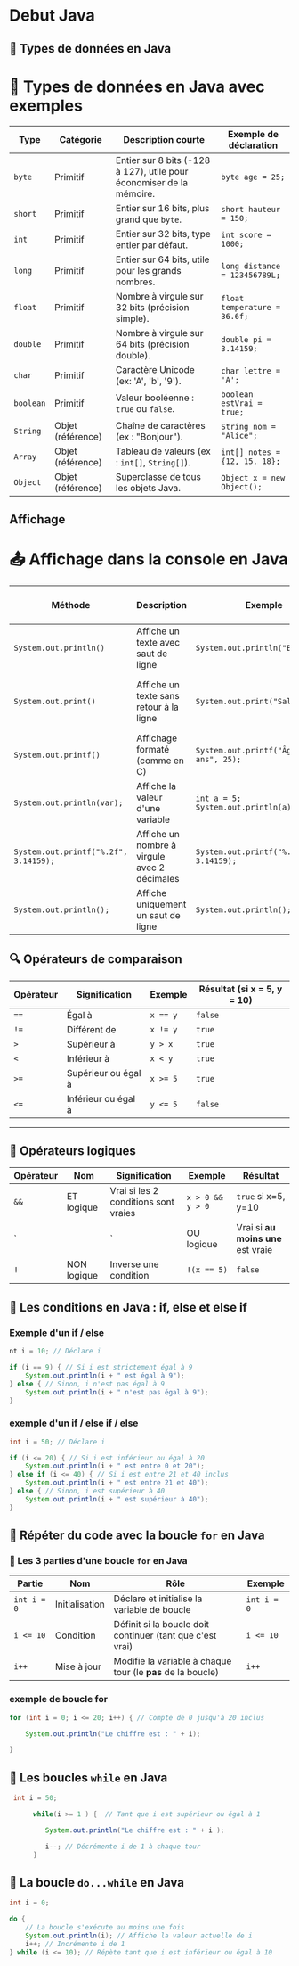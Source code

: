 # Debut Java 

## 🧾 Types de données en Java

# 🧾 Types de données en Java avec exemples

| Type           | Catégorie         | Description courte                                                   | Exemple de déclaration                   |
|----------------|-------------------|----------------------------------------------------------------------|------------------------------------------|
| `byte`         | Primitif          | Entier sur 8 bits (-128 à 127), utile pour économiser de la mémoire. | `byte age = 25;`                         |
| `short`        | Primitif          | Entier sur 16 bits, plus grand que `byte`.                           | `short hauteur = 150;`                   |
| `int`          | Primitif          | Entier sur 32 bits, type entier par défaut.                          | `int score = 1000;`                      |
| `long`         | Primitif          | Entier sur 64 bits, utile pour les grands nombres.                   | `long distance = 123456789L;`            |
| `float`        | Primitif          | Nombre à virgule sur 32 bits (précision simple).                     | `float temperature = 36.6f;`             |
| `double`       | Primitif          | Nombre à virgule sur 64 bits (précision double).                     | `double pi = 3.14159;`                   |
| `char`         | Primitif          | Caractère Unicode (ex: 'A', 'b', '9').                               | `char lettre = 'A';`                     |
| `boolean`      | Primitif          | Valeur booléenne : `true` ou `false`.                                | `boolean estVrai = true;`                |
| `String`       | Objet (référence) | Chaîne de caractères (ex : "Bonjour").                               | `String nom = "Alice";`                  |
| `Array`        | Objet (référence) | Tableau de valeurs (ex : `int[]`, `String[]`).                       | `int[] notes = {12, 15, 18};`            |
| `Object`       | Objet (référence) | Superclasse de tous les objets Java.                                 | `Object x = new Object();`               |

## Affichage 

# 📤 Affichage dans la console en Java

| Méthode                          | Description                                      | Exemple                                         | Résultat dans la console           |
|----------------------------------|--------------------------------------------------|-------------------------------------------------|------------------------------------|
| `System.out.println()`           | Affiche un texte avec saut de ligne              | `System.out.println("Bonjour");`                | Bonjour *(puis retour à la ligne)* |
| `System.out.print()`             | Affiche un texte sans retour à la ligne          | `System.out.print("Salut");`                    | Salut *(reste sur la même ligne)*  |
| `System.out.printf()`            | Affichage formaté (comme en C)                   | `System.out.printf("Âge : %d ans", 25);`        | Âge : 25 ans                       |
| `System.out.println(var);`       | Affiche la valeur d'une variable                 | `int a = 5; System.out.println(a);`             | 5                                  |
| `System.out.printf("%.2f", 3.14159);`| Affiche un nombre à virgule avec 2 décimales | `System.out.printf("%.2f", 3.14159);`           | 3.14                               |
| `System.out.println();`          | Affiche uniquement un saut de ligne              | `System.out.println();`                         | *(Ligne vide)*                     |

## 🔍 Opérateurs de comparaison

| Opérateur | Signification                  | Exemple             | Résultat (si x = 5, y = 10) |
|-----------|--------------------------------|---------------------|-----------------------------|
| `==`      | Égal à                         | `x == y`            | `false`                     |
| `!=`      | Différent de                   | `x != y`            | `true`                      |
| `>`       | Supérieur à                    | `y > x`             | `true`                      |
| `<`       | Inférieur à                    | `x < y`             | `true`                      |
| `>=`      | Supérieur ou égal à            | `x >= 5`            | `true`                      |
| `<=`      | Inférieur ou égal à            | `y <= 5`            | `false`                     |

---

## 🧠 Opérateurs logiques 

| Opérateur | Nom         | Signification                        | Exemple                          | Résultat                         |
|-----------|-------------|--------------------------------------|----------------------------------|----------------------------------|
| `&&`      | ET logique  | Vrai si les 2 conditions sont vraies | `x > 0 && y > 0`                 | `true` si x=5, y=10              |
| `||`      | OU logique  | Vrai si **au moins une** est vraie   | `x < 0 || y > 0`                 | `true`                           |
| `!`       | NON logique | Inverse une condition                | `!(x == 5)`                      | `false`                          |

## 🔀 Les conditions en Java : if, else et else if

### Exemple d'un if / else
```java 
nt i = 10; // Déclare i

if (i == 9) { // Si i est strictement égal à 9
    System.out.println(i + " est égal à 9");
} else { // Sinon, i n'est pas égal à 9
    System.out.println(i + " n'est pas égal à 9"); 
}
```

### exemple d'un if / else if / else

```java 
int i = 50; // Déclare i 

if (i <= 20) { // Si i est inférieur ou égal à 20
    System.out.println(i + " est entre 0 et 20");
} else if (i <= 40) { // Si i est entre 21 et 40 inclus
    System.out.println(i + " est entre 21 et 40");
} else { // Sinon, i est supérieur à 40
    System.out.println(i + " est supérieur à 40");
}
```

## 🔂 Répéter du code avec la boucle `for` en Java

### 🔁 Les 3 parties d'une boucle `for` en Java

| Partie           | Nom              | Rôle                                                        | Exemple         |
|------------------|------------------|-------------------------------------------------------------|-----------------|
| `int i = 0`      | Initialisation   | Déclare et initialise la variable de boucle                 | `int i = 0`     |
| `i <= 10`        | Condition        | Définit si la boucle doit continuer (tant que c'est vrai)   | `i <= 10`       |
| `i++`            | Mise à jour      | Modifie la variable à chaque tour (le **pas** de la boucle) | `i++`           |

### exemple de boucle for 
```java 
for (int i = 0; i <= 20; i++) { // Compte de 0 jusqu'à 20 inclus

    System.out.println("Le chiffre est : " + i);

}
```

## 🔁 Les boucles `while` en Java

```java
 int i = 50;

      while(i >= 1 ) {  // Tant que i est supérieur ou égal à 1

         System.out.println("Le chiffre est : " + i );

         i--; // Décrémente i de 1 à chaque tour
      }
```

## 🔁 La boucle `do...while` en Java

```java 
int i = 0;

do {
    // La boucle s'exécute au moins une fois
    System.out.println(i); // Affiche la valeur actuelle de i
    i++; // Incrémente i de 1
} while (i <= 10); // Répète tant que i est inférieur ou égal à 10
```